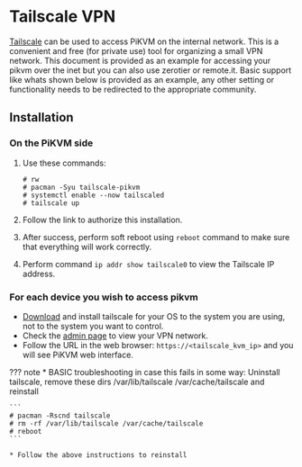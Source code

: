 # Tailscale VPN

[Tailscale](https://tailscale.com/) can be used to access PiKVM on the internal network. This is a convenient and free (for private use) tool for organizing a small VPN network. This document is provided as an example for accessing your pikvm over the inet but you can also use zerotier or remote.it. Basic support like whats shown below is provided as an example, any other setting or functionality needs to be redirected to the appropriate community.


## Installation

### On the PiKVM side

1. Use these commands:

    ```
    # rw
    # pacman -Syu tailscale-pikvm
    # systemctl enable --now tailscaled
    # tailscale up
    ```

2. Follow the link to authorize this installation.

3. After success, perform soft reboot using `reboot` command to make sure that everything will work correctly.

4. Perform command `ip addr show tailscale0` to view the Tailscale IP address.


### For each device you wish to access pikvm

* [Download](https://tailscale.com/download) and install tailscale for your OS to the system you are using, not to the system you want to control.
* Check the [admin page](https://login.tailscale.com/admin/machines) to view your VPN network.
* Follow the URL in the web browser: `https://<tailscale_kvm_ip>` and you will see PiKVM web interface.

??? note
    * BASIC troubleshooting in case this fails in some way: Uninstall tailscale, remove these dirs /var/lib/tailscale /var/cache/tailscale and reinstall
    
    ```
    # pacman -Rscnd tailscale
    # rm -rf /var/lib/tailscale /var/cache/tailscale
    # reboot
    ```
    
    * Follow the above instructions to reinstall
    

